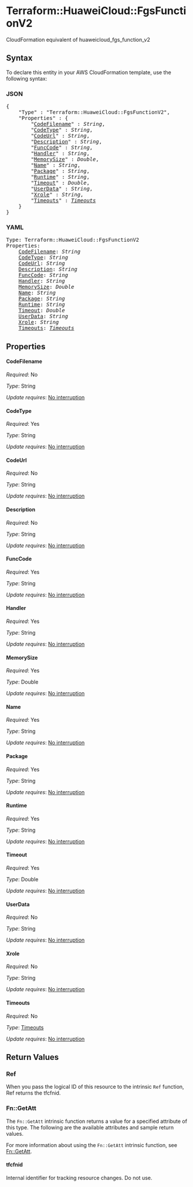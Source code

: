# Terraform::HuaweiCloud::FgsFunctionV2

CloudFormation equivalent of huaweicloud_fgs_function_v2

## Syntax

To declare this entity in your AWS CloudFormation template, use the following syntax:

### JSON

<pre>
{
    "Type" : "Terraform::HuaweiCloud::FgsFunctionV2",
    "Properties" : {
        "<a href="#codefilename" title="CodeFilename">CodeFilename</a>" : <i>String</i>,
        "<a href="#codetype" title="CodeType">CodeType</a>" : <i>String</i>,
        "<a href="#codeurl" title="CodeUrl">CodeUrl</a>" : <i>String</i>,
        "<a href="#description" title="Description">Description</a>" : <i>String</i>,
        "<a href="#funccode" title="FuncCode">FuncCode</a>" : <i>String</i>,
        "<a href="#handler" title="Handler">Handler</a>" : <i>String</i>,
        "<a href="#memorysize" title="MemorySize">MemorySize</a>" : <i>Double</i>,
        "<a href="#name" title="Name">Name</a>" : <i>String</i>,
        "<a href="#package" title="Package">Package</a>" : <i>String</i>,
        "<a href="#runtime" title="Runtime">Runtime</a>" : <i>String</i>,
        "<a href="#timeout" title="Timeout">Timeout</a>" : <i>Double</i>,
        "<a href="#userdata" title="UserData">UserData</a>" : <i>String</i>,
        "<a href="#xrole" title="Xrole">Xrole</a>" : <i>String</i>,
        "<a href="#timeouts" title="Timeouts">Timeouts</a>" : <i><a href="timeouts.md">Timeouts</a></i>
    }
}
</pre>

### YAML

<pre>
Type: Terraform::HuaweiCloud::FgsFunctionV2
Properties:
    <a href="#codefilename" title="CodeFilename">CodeFilename</a>: <i>String</i>
    <a href="#codetype" title="CodeType">CodeType</a>: <i>String</i>
    <a href="#codeurl" title="CodeUrl">CodeUrl</a>: <i>String</i>
    <a href="#description" title="Description">Description</a>: <i>String</i>
    <a href="#funccode" title="FuncCode">FuncCode</a>: <i>String</i>
    <a href="#handler" title="Handler">Handler</a>: <i>String</i>
    <a href="#memorysize" title="MemorySize">MemorySize</a>: <i>Double</i>
    <a href="#name" title="Name">Name</a>: <i>String</i>
    <a href="#package" title="Package">Package</a>: <i>String</i>
    <a href="#runtime" title="Runtime">Runtime</a>: <i>String</i>
    <a href="#timeout" title="Timeout">Timeout</a>: <i>Double</i>
    <a href="#userdata" title="UserData">UserData</a>: <i>String</i>
    <a href="#xrole" title="Xrole">Xrole</a>: <i>String</i>
    <a href="#timeouts" title="Timeouts">Timeouts</a>: <i><a href="timeouts.md">Timeouts</a></i>
</pre>

## Properties

#### CodeFilename

_Required_: No

_Type_: String

_Update requires_: [No interruption](https://docs.aws.amazon.com/AWSCloudFormation/latest/UserGuide/using-cfn-updating-stacks-update-behaviors.html#update-no-interrupt)

#### CodeType

_Required_: Yes

_Type_: String

_Update requires_: [No interruption](https://docs.aws.amazon.com/AWSCloudFormation/latest/UserGuide/using-cfn-updating-stacks-update-behaviors.html#update-no-interrupt)

#### CodeUrl

_Required_: No

_Type_: String

_Update requires_: [No interruption](https://docs.aws.amazon.com/AWSCloudFormation/latest/UserGuide/using-cfn-updating-stacks-update-behaviors.html#update-no-interrupt)

#### Description

_Required_: No

_Type_: String

_Update requires_: [No interruption](https://docs.aws.amazon.com/AWSCloudFormation/latest/UserGuide/using-cfn-updating-stacks-update-behaviors.html#update-no-interrupt)

#### FuncCode

_Required_: Yes

_Type_: String

_Update requires_: [No interruption](https://docs.aws.amazon.com/AWSCloudFormation/latest/UserGuide/using-cfn-updating-stacks-update-behaviors.html#update-no-interrupt)

#### Handler

_Required_: Yes

_Type_: String

_Update requires_: [No interruption](https://docs.aws.amazon.com/AWSCloudFormation/latest/UserGuide/using-cfn-updating-stacks-update-behaviors.html#update-no-interrupt)

#### MemorySize

_Required_: Yes

_Type_: Double

_Update requires_: [No interruption](https://docs.aws.amazon.com/AWSCloudFormation/latest/UserGuide/using-cfn-updating-stacks-update-behaviors.html#update-no-interrupt)

#### Name

_Required_: Yes

_Type_: String

_Update requires_: [No interruption](https://docs.aws.amazon.com/AWSCloudFormation/latest/UserGuide/using-cfn-updating-stacks-update-behaviors.html#update-no-interrupt)

#### Package

_Required_: Yes

_Type_: String

_Update requires_: [No interruption](https://docs.aws.amazon.com/AWSCloudFormation/latest/UserGuide/using-cfn-updating-stacks-update-behaviors.html#update-no-interrupt)

#### Runtime

_Required_: Yes

_Type_: String

_Update requires_: [No interruption](https://docs.aws.amazon.com/AWSCloudFormation/latest/UserGuide/using-cfn-updating-stacks-update-behaviors.html#update-no-interrupt)

#### Timeout

_Required_: Yes

_Type_: Double

_Update requires_: [No interruption](https://docs.aws.amazon.com/AWSCloudFormation/latest/UserGuide/using-cfn-updating-stacks-update-behaviors.html#update-no-interrupt)

#### UserData

_Required_: No

_Type_: String

_Update requires_: [No interruption](https://docs.aws.amazon.com/AWSCloudFormation/latest/UserGuide/using-cfn-updating-stacks-update-behaviors.html#update-no-interrupt)

#### Xrole

_Required_: No

_Type_: String

_Update requires_: [No interruption](https://docs.aws.amazon.com/AWSCloudFormation/latest/UserGuide/using-cfn-updating-stacks-update-behaviors.html#update-no-interrupt)

#### Timeouts

_Required_: No

_Type_: <a href="timeouts.md">Timeouts</a>

_Update requires_: [No interruption](https://docs.aws.amazon.com/AWSCloudFormation/latest/UserGuide/using-cfn-updating-stacks-update-behaviors.html#update-no-interrupt)

## Return Values

### Ref

When you pass the logical ID of this resource to the intrinsic `Ref` function, Ref returns the tfcfnid.

### Fn::GetAtt

The `Fn::GetAtt` intrinsic function returns a value for a specified attribute of this type. The following are the available attributes and sample return values.

For more information about using the `Fn::GetAtt` intrinsic function, see [Fn::GetAtt](https://docs.aws.amazon.com/AWSCloudFormation/latest/UserGuide/intrinsic-function-reference-getatt.html).

#### tfcfnid

Internal identifier for tracking resource changes. Do not use.

